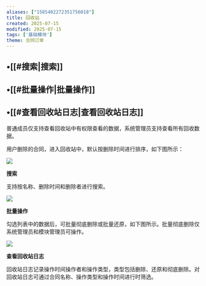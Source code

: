 ```yaml
---
aliases: ["1585402272351756018"]
title: 回收站
created: 2025-07-15
modified: 2025-07-15
tags: ['基础模块']
theme: 合同订单
---
```


## •[[#搜索|搜索]]

## •[[#批量操作|批量操作]]

## •[[#查看回收站日志|查看回收站日志]]

普通成员仅支持查看回收站中有权限查看的数据，系统管理员支持查看所有回收数据。

用户删除的合同，进入回收站中，默认按删除时间进行排序，如下图所示：

![](https://myhelpdoc.oss-cn-heyuan.aliyuncs.com/mdimages/4eba2866b2da8abc684b84852eb305b3.jpg)

**搜索**

支持按名称、删除时间和删除者进行搜索。

![](https://myhelpdoc.oss-cn-heyuan.aliyuncs.com/mdimages/0a24abf37cda9c8eb2c25a24f7e46da3.jpg)

**批量操作**

勾选列表中的数据后，可批量彻底删除或批量还原，如下图所示。批量彻底删除仅系统管理员和模块管理员可操作。

![](https://myhelpdoc.oss-cn-heyuan.aliyuncs.com/mdimages/bd389a58d95c73818577ded3fd69f019.jpg)

**查看回收站日志**

回收站日志记录操作时间操作者和操作类型，类型包括删除、还原和彻底删除。对回收站日志可通过合同名称、操作类型和操作时间进行时筛选。

